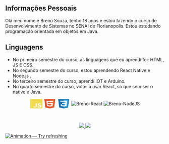 ## Informações Pessoais

Olá meu nome é Breno Souza, tenho 18 anos e estou fazendo o curso de Desenvolvimento de Sistemas no SENAI de Florianopolis.
Estou estudando programação orientada em objetos em Java.
## Linguagens

 - No primeiro semestre do curso, as linguagens que eu aprendi foi: HTML, JS E CSS.
 - No segundo semestre do curso, estou aprendendo React Native e Node.js .
 - No terceiro semestre do curso, aprendi IOT e Arduino.
 - No quarto semestre do curso, voltei a usar React, só que sem ser o native e Java.

<div style="display: inline_block">
  <p align="center"> 
  <img align="center" alt="Breno-Js" height="30" width="40" src="https://raw.githubusercontent.com/devicons/devicon/master/icons/javascript/javascript-plain.svg">
  <img align="center" alt="Breno-HTML" height="30" width="40" src="https://raw.githubusercontent.com/devicons/devicon/master/icons/html5/html5-original.svg">
  <img align="center" alt="Breno-CSS" height="30" width="40" src="https://raw.githubusercontent.com/devicons/devicon/master/icons/css3/css3-original.svg">
  <img align="center" alt="Breno-React" height="30" width="40" src="https://cdn.jsdelivr.net/gh/devicons/devicon/icons/react/react-original.svg">
  <img align="center" alt="Breno-NodeJS" height="30" width="40" src="https://cdn.jsdelivr.net/gh/devicons/devicon/icons/nodejs/nodejs-original.svg">
  </p>
</div>

<br>

<div display: inline_block>
  <p align="center"> 
  <a href = "https://github.com/brenosouza12">
   <img height="177em" src="https://github-readme-stats.vercel.app/api?username=brenosouza12&show_icons=true&theme=dark">
  <img height="177em" src="https://github-readme-stats.vercel.app/api/top-langs/?username=brenosouza12&layout=compact&theme=dark">
  </p> 
 </div>
  
<img src="https://raw.githubusercontent.com/mayhemantt/mayhemantt/Update/svg/Bottom.svg" alt="Animation — Try refreshing" />
